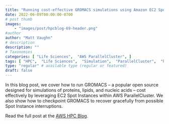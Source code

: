 ```yaml
---
title: "Running cost-effective GROMACS simulations using Amazon EC2 Spot Instances with AWS ParallelCluster"
date: 2022-06-09T00:00:00-0700
# post thumb
images:
    - "images/post/hpcblog-69-header.png"
#author
author: "Matt Vaughn"
# description
description: ""
# Taxonomies
categories: [ "Life Sciences",  "AWS ParallelCluster", ]
tags: [ "HPC",  "Life Sciences",  "Simulation",  "ParallelCluster",  "hpcblog", ]
type: "regular" # available type (regular or featured)
draft: false
---
```


In this blog post, we cover how to run GROMACS – a popular open source designed for simulations of proteins, lipids, and nucleic acids – cost effectively by leveraging EC2 Spot Instances within AWS ParallelCluster. We also show how to checkpoint GROMACS to recover gracefully from possible Spot Instance interruptions.

Read the full post at the [AWS HPC Blog](https://aws.amazon.com/blogs/hpc/running-gromacs-on-spot-with-checkpointing/).

